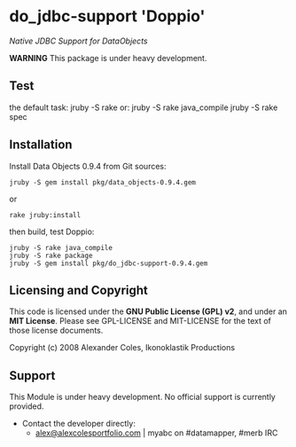 do\_jdbc-support 'Doppio'
=========================

*Native JDBC Support for DataObjects*

**WARNING** This package is under heavy development. 

Test
----

the default task:
	jruby -S rake
or:
	jruby -S rake java_compile
	jruby -S rake spec

Installation
------------

Install Data Objects 0.9.4 from Git sources:

	jruby -S gem install pkg/data_objects-0.9.4.gem
or

    rake jruby:install


then build, test Doppio:

 	jruby -S rake java_compile
	jruby -S rake package
	jruby -S gem install pkg/do_jdbc-support-0.9.4.gem

Licensing and Copyright
-----------------------

This code is licensed under the **GNU Public License (GPL) v2**, and under an
**MIT License**. Please see GPL-LICENSE and MIT-LICENSE for the text of those
license documents.

Copyright (c) 2008 Alexander Coles, Ikonoklastik Productions

Support
-------

This Module is under heavy development. No official support is currently 
provided.

* Contact the developer directly:
   - <alex@alexcolesportfolio.com> | myabc on #datamapper, #merb IRC